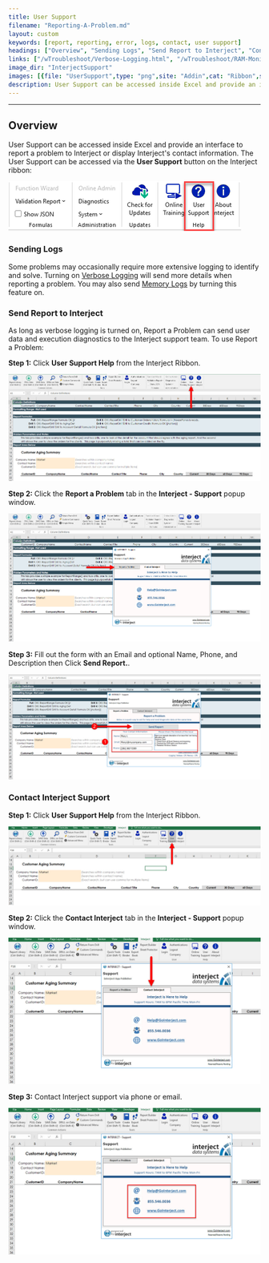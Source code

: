```yaml
---
title: User Support
filename: "Reporting-A-Problem.md"
layout: custom
keywords: [report, reporting, error, logs, contact, user support]
headings: ["Overview", "Sending Logs", "Send Report to Interject", "Contact Interject Support"]
links: ["/wTroubleshoot/Verbose-Logging.html", "/wTroubleshoot/RAM-Monitoring.html"]
image_dir: "InterjectSupport"
images: [{file: "UserSupport",type: "png",site: "Addin",cat: "Ribbon",sub: "User Support",report: "Customer Aging Summary",ribbon: "Advanced",config: "Yes"},{file: "07",type: "jpg",site: "Addin",cat: "Report",sub: "",report: "",ribbon: "Advanced",config: "Yes"},{file: "08",type: "jpg",site: "Addin",cat: "Support",sub: "Contact Interject",report: "Customer Aging Summary",ribbon: "Simple",config: "Yes"},{file: "09",type: "jpg",site: "Addin",cat: "Support",sub: "Report a Problem",report: "Customer Aging Summary",ribbon: "Advanced",config: "Yes"},{file: "10",type: "jpg",site: "Addin",cat: "Report",sub: "",report: "Customer Aging Summary",ribbon: "Simple",config: ""},{file: "11",type: "jpg",site: "Addin",cat: "Support",sub: "Contact Interject",report: "Customer Aging Summary",ribbon: "Simple",config: ""},{file: "12",type: "jpg",site: "Addin",cat: "Support",sub: "Contact Interject",report: "Customer Aging Summary",ribbon: "Simple",config: ""}]
description: User Support can be accessed inside Excel and provide an interface to report a problem to Interject or display Interject's contact information.
---
```

* * *

## Overview

User Support can be accessed inside Excel and provide an interface to report a problem to Interject or display Interject's contact information. The User Support can be accessed via the **User Support** button on the Interject ribbon:

![](/images/InterjectSupport/UserSupport.png)
<br>

### Sending Logs

Some problems may occasionally require more extensive logging to identify and solve. Turning on [Verbose Logging](/wTroubleshoot/Verbose-Logging.html) will send more details when reporting a problem. You may also send [Memory Logs](/wTroubleshoot/RAM-Monitoring.html) by turning this feature on.

### Send Report to Interject

As long as verbose logging is turned on, Report a Problem can send user data and execution diagnostics to the Interject support team. To use Report a Problem:

**Step 1:** Click **User Support Help** from the Interject Ribbon.

![](/images/InterjectSupport/07.jpg)
<br>

**Step 2:** Click the **Report a Problem** tab in the **Interject - Support** popup window.

![](/images/InterjectSupport/08.jpg)
<br>

**Step 3:** Fill out the form with an Email and optional Name, Phone, and Description then Click **Send Report.**.

![](/images/InterjectSupport/09.jpg)
<br>

### Contact Interject Support

**Step 1:** Click **User Support Help** from the Interject Ribbon.

![](/images/InterjectSupport/10.jpg)
<br>

**Step 2:** Click the **Contact Interject** tab in the **Interject - Support** popup window.

![](/images/InterjectSupport/11.jpg)
<br>

**Step 3:** Contact Interject support via phone or email.

![](/images/InterjectSupport/12.jpg)
<br>
